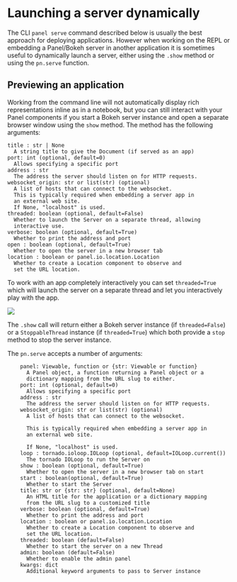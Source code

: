 # Launching a server dynamically

The CLI `panel serve` command described below is usually the best approach for deploying applications. However when working on the REPL or embedding a Panel/Bokeh server in another application it is sometimes useful to dynamically launch a server, either using the `.show` method or using the `pn.serve` function.

## Previewing an application

Working from the command line will not automatically display rich representations inline as in a notebook, but you can still interact with your Panel components if you start a Bokeh server instance and open a separate browser window using the ``show`` method. The method has the following arguments:

``` console
title : str | None
  A string title to give the Document (if served as an app)
port: int (optional, default=0)
  Allows specifying a specific port
address : str
  The address the server should listen on for HTTP requests.
websocket_origin: str or list(str) (optional)
  A list of hosts that can connect to the websocket.
  This is typically required when embedding a server app in
  an external web site.
  If None, "localhost" is used.
threaded: boolean (optional, default=False)
  Whether to launch the Server on a separate thread, allowing
  interactive use.
verbose: boolean (optional, default=True)
  Whether to print the address and port
open : boolean (optional, default=True)
  Whether to open the server in a new browser tab
location : boolean or panel.io.location.Location
  Whether to create a Location component to observe and
  set the URL location.
```

To work with an app completely interactively you can set ``threaded=True`` which will launch the server on a separate thread and let you interactively play with the app.

<img src='https://assets.holoviews.org/panel/gifs/commandline_show.gif'></img>

The ``.show`` call will return either a Bokeh server instance (if ``threaded=False``) or a ``StoppableThread`` instance (if ``threaded=True``) which both provide a ``stop`` method to stop the server instance.

The ``pn.serve`` accepts a number of arguments:

``` console
    panel: Viewable, function or {str: Viewable or function}
      A Panel object, a function returning a Panel object or a
      dictionary mapping from the URL slug to either.
    port: int (optional, default=0)
      Allows specifying a specific port
    address : str
      The address the server should listen on for HTTP requests.
    websocket_origin: str or list(str) (optional)
      A list of hosts that can connect to the websocket.

      This is typically required when embedding a server app in
      an external web site.

      If None, "localhost" is used.
    loop : tornado.ioloop.IOLoop (optional, default=IOLoop.current())
      The tornado IOLoop to run the Server on
    show : boolean (optional, default=True)
      Whether to open the server in a new browser tab on start
    start : boolean(optional, default=True)
      Whether to start the Server
    title: str or {str: str} (optional, default=None)
      An HTML title for the application or a dictionary mapping
      from the URL slug to a customized title
    verbose: boolean (optional, default=True)
      Whether to print the address and port
    location : boolean or panel.io.location.Location
      Whether to create a Location component to observe and
      set the URL location.
    threaded: boolean (default=False)
      Whether to start the server on a new Thread
    admin: boolean (default=False)
      Whether to enable the admin panel
    kwargs: dict
      Additional keyword arguments to pass to Server instance
```
